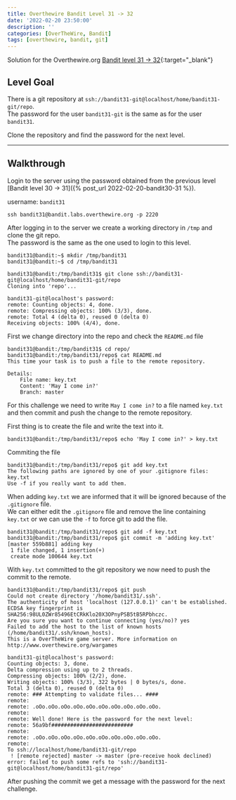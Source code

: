 ```yaml
---
title: Overthewire Bandit Level 31 -> 32
date: '2022-02-20 23:50:00'
description: ''
categories: [OverTheWire, Bandit]
tags: [overthewire, bandit, git]
---
```


Solution for the Overthewire.org [Bandit level 31 -> 32](https://overthewire.org/wargames/bandit/bandit32.html){:target="\_blank"}

## Level Goal

There is a git repository at `ssh://bandit31-git@localhost/home/bandit31-git/repo`.  
The password for the user `bandit31-git` is the same as for the user `bandit31`.

Clone the repository and find the password for the next level.

---

## Walkthrough

Login to the server using the password obtained from the previous level [Bandit level 30 -> 31]({% post_url 2022-02-20-bandit30-31 %}).

username: `bandit31`

```ssh
ssh bandit31@bandit.labs.overthewire.org -p 2220
```

After logging in to the server we create a working directory in `/tmp` and clone the git repo.  
The password is the same as the one used to login to this level.

```shell
bandit31@bandit:~$ mkdir /tmp/bandit31
bandit31@bandit:~$ cd /tmp/bandit31

bandit31@bandit:/tmp/bandit31$ git clone ssh://bandit31-git@localhost/home/bandit31-git/repo
Cloning into 'repo'...

bandit31-git@localhost's password:
remote: Counting objects: 4, done.
remote: Compressing objects: 100% (3/3), done.
remote: Total 4 (delta 0), reused 0 (delta 0)
Receiving objects: 100% (4/4), done.
```

First we change directory into the repo and check the `README.md` file

```shell
bandit31@bandit:/tmp/bandit31$ cd repo/
bandit31@bandit:/tmp/bandit31/repo$ cat README.md
This time your task is to push a file to the remote repository.

Details:
    File name: key.txt
    Content: 'May I come in?'
    Branch: master

```

For this challenge we need to write `May I come in?` to a file named `key.txt` and then commit and push the change to the remote repository.

First thing is to create the file and write the text into it.

```shell
bandit31@bandit:/tmp/bandit31/repo$ echo 'May I come in?' > key.txt
```

Commiting the file

```shell
bandit31@bandit:/tmp/bandit31/repo$ git add key.txt
The following paths are ignored by one of your .gitignore files:
key.txt
Use -f if you really want to add them.

```

When adding `key.txt` we are informed that it will be ignored because of the `.gitignore` file.  
We can either edit the `.gitignore` file and remove the line containing `key.txt` or we can use the `-f` to force git to add the file.

```shell
bandit31@bandit:/tmp/bandit31/repo$ git add -f key.txt
bandit31@bandit:/tmp/bandit31/repo$ git commit -m 'adding key.txt'
[master 559b881] adding key
 1 file changed, 1 insertion(+)
 create mode 100644 key.txt
```

With `key.txt` committed to the git repository we now need to push the commit to the remote.

```shell
bandit31@bandit:/tmp/bandit31/repo$ git push
Could not create directory '/home/bandit31/.ssh'.
The authenticity of host 'localhost (127.0.0.1)' can't be established.
ECDSA key fingerprint is SHA256:98UL0ZWr85496EtCRkKlo20X3OPnyPSB5tB5RPbhczc.
Are you sure you want to continue connecting (yes/no)? yes
Failed to add the host to the list of known hosts (/home/bandit31/.ssh/known_hosts).
This is a OverTheWire game server. More information on http://www.overthewire.org/wargames

bandit31-git@localhost's password: 
Counting objects: 3, done.
Delta compression using up to 2 threads.
Compressing objects: 100% (2/2), done.
Writing objects: 100% (3/3), 322 bytes | 0 bytes/s, done.
Total 3 (delta 0), reused 0 (delta 0)
remote: ### Attempting to validate files... ####
remote:
remote: .oOo.oOo.oOo.oOo.oOo.oOo.oOo.oOo.oOo.oOo.
remote:
remote: Well done! Here is the password for the next level:
remote: 56a9bf##########################
remote:
remote: .oOo.oOo.oOo.oOo.oOo.oOo.oOo.oOo.oOo.oOo.
remote:
To ssh://localhost/home/bandit31-git/repo
 ! [remote rejected] master -> master (pre-receive hook declined)
error: failed to push some refs to 'ssh://bandit31-git@localhost/home/bandit31-git/repo'
```

After pushing the commit we get a message with the password for the next challenge.
